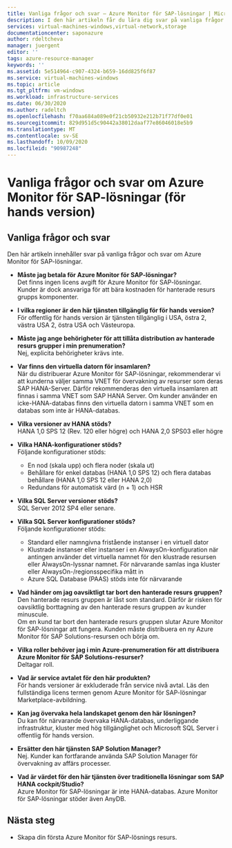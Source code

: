 ```yaml
---
title: Vanliga frågor och svar – Azure Monitor för SAP-lösningar | Microsoft Docs
description: I den här artikeln får du lära dig svar på vanliga frågor och svar om Azure Monitor för SAP-lösningar.
services: virtual-machines-windows,virtual-network,storage
documentationcenter: saponazure
author: rdeltcheva
manager: juergent
editor: ''
tags: azure-resource-manager
keywords: ''
ms.assetid: 5e514964-c907-4324-b659-16dd825f6f87
ms.service: virtual-machines-windows
ms.topic: article
ms.tgt_pltfrm: vm-windows
ms.workload: infrastructure-services
ms.date: 06/30/2020
ms.author: radeltch
ms.openlocfilehash: f70aa684a089e0f21cb50932e212b71f77df0e01
ms.sourcegitcommit: 829d951d5c90442a38012daaf77e86046018e5b9
ms.translationtype: MT
ms.contentlocale: sv-SE
ms.lasthandoff: 10/09/2020
ms.locfileid: "90987248"
---
```

# <a name="azure-monitor-for-sap-solutions-faq-preview"></a>Vanliga frågor och svar om Azure Monitor för SAP-lösningar (för hands version)
## <a name="frequently-asked-questions"></a>Vanliga frågor och svar

Den här artikeln innehåller svar på vanliga frågor och svar om Azure Monitor för SAP-lösningar.  

 - **Måste jag betala för Azure Monitor för SAP-lösningar?**  
Det finns ingen licens avgift för Azure Monitor för SAP-lösningar.  
Kunder är dock ansvariga för att bära kostnaden för hanterade resurs grupps komponenter.  

 - **I vilka regioner är den här tjänsten tillgänglig för för hands version?**  
För offentlig för hands version är tjänsten tillgänglig i USA, östra 2, västra USA 2, östra USA och Västeuropa.  

 - **Måste jag ange behörigheter för att tillåta distribution av hanterade resurs grupper i min prenumeration?**  
Nej, explicita behörigheter krävs inte.  

 - **Var finns den virtuella datorn för insamlaren?**  
När du distribuerar Azure Monitor för SAP-lösningar, rekommenderar vi att kunderna väljer samma VNET för övervakning av resurser som deras SAP HANA-Server. Därför rekommenderas den virtuella insamlaren att finnas i samma VNET som SAP HANA Server. Om kunder använder en icke-HANA-databas finns den virtuella datorn i samma VNET som en databas som inte är HANA-databas.  

 - **Vilka versioner av HANA stöds?**  
HANA 1,0 SPS 12 (Rev. 120 eller högre) och HANA 2,0 SPS03 eller högre  

 - **Vilka HANA-konfigurationer stöds?**  
Följande konfigurationer stöds:
   - En nod (skala upp) och flera noder (skala ut)  
   - Behållare för enkel databas (HANA 1,0 SPS 12) och flera databas behållare (HANA 1,0 SPS 12 eller HANA 2,0)  
   - Redundans för automatisk värd (n + 1) och HSR  

 - **Vilka SQL Server versioner stöds?**  
SQL Server 2012 SP4 eller senare.  

 - **Vilka SQL Server konfigurationer stöds?**  
Följande konfigurationer stöds:
   - Standard eller namngivna fristående instanser i en virtuell dator  
   - Klustrade instanser eller instanser i en AlwaysOn-konfiguration när antingen använder det virtuella namnet för den klustrade resursen eller AlwaysOn-lyssnar namnet. För närvarande samlas inga kluster eller AlwaysOn-/regionsspecifika mått in    
   - Azure SQL Database (PAAS) stöds inte för närvarande  

 - **Vad händer om jag oavsiktligt tar bort den hanterade resurs gruppen?**  
Den hanterade resurs gruppen är låst som standard. Därför är risken för oavsiktlig borttagning av den hanterade resurs gruppen av kunder minuscule.  
Om en kund tar bort den hanterade resurs gruppen slutar Azure Monitor för SAP-lösningar att fungera. Kunden måste distribuera en ny Azure Monitor för SAP Solutions-resursen och börja om.  

 - **Vilka roller behöver jag i min Azure-prenumeration för att distribuera Azure Monitor för SAP Solutions-resurser?**  
Deltagar roll.  

 - **Vad är service avtalet för den här produkten?**  
För hands versioner är exkluderade från service nivå avtal. Läs den fullständiga licens termen genom Azure Monitor för SAP-lösningar Marketplace-avbildning.  

 - **Kan jag övervaka hela landskapet genom den här lösningen?**  
Du kan för närvarande övervaka HANA-databas, underliggande infrastruktur, kluster med hög tillgänglighet och Microsoft SQL Server i offentlig för hands version.  

 - **Ersätter den här tjänsten SAP Solution Manager?**  
Nej. Kunder kan fortfarande använda SAP Solution Manager för övervakning av affärs processer.  

 - **Vad är värdet för den här tjänsten över traditionella lösningar som SAP HANA cockpit/Studio?**  
Azure Monitor för SAP-lösningar är inte HANA-databas. Azure Monitor för SAP-lösningar stöder även AnyDB.  

## <a name="next-steps"></a>Nästa steg

- Skapa din första Azure Monitor för SAP-lösnings resurs.